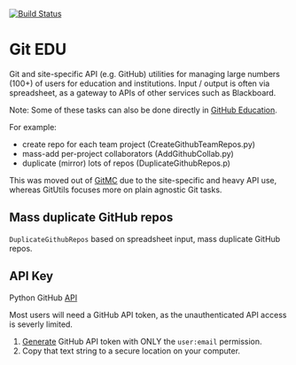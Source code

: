 [![Build Status](https://travis-ci.com/scivision/gitedu.svg?branch=master)](https://travis-ci.com/scivision/gitedu)

# Git EDU

Git and site-specific API (e.g. GitHub) utilities for managing large numbers (100+) of users for education and institutions.
Input / output is often via spreadsheet, as a gateway to APIs of other services such as Blackboard.

Note: Some of these tasks can also be done directly in
[GitHub Education](https://education.github.com/).

For example:

* create repo for each team project (CreateGithubTeamRepos.py)
* mass-add per-project collaborators (AddGithubCollab.py)
* duplicate (mirror) lots of repos (DuplicateGithubRepos.p)

This was moved out of
[GitMC](https://github.com/scivision/gitutils)
due to the site-specific and heavy API use, whereas GitUtils focuses more on plain agnostic Git tasks.


## Mass duplicate GitHub repos

`DuplicateGithubRepos`
based on spreadsheet input, mass duplicate GitHub repos.

## API Key

Python GitHub [API](https://pypi.org/project/PyGithub/)

Most users will need a GitHub API token, as the unauthenticated API access is severly limited.

1. [Generate](https://github.com/settings/tokens) GitHub API token with ONLY the `user:email` permission.
2. Copy that text string to a secure location on your computer.

